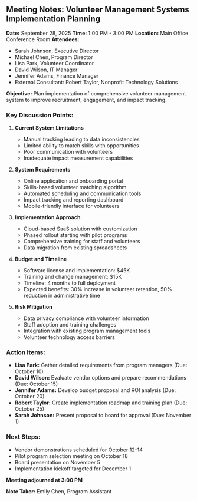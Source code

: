 ## Meeting Notes: Volunteer Management Systems Implementation Planning

**Date:** September 28, 2025
**Time:** 1:00 PM - 3:00 PM
**Location:** Main Office Conference Room
**Attendees:**
- Sarah Johnson, Executive Director
- Michael Chen, Program Director
- Lisa Park, Volunteer Coordinator
- David Wilson, IT Manager
- Jennifer Adams, Finance Manager
- External Consultant: Robert Taylor, Nonprofit Technology Solutions

**Objective:** Plan implementation of comprehensive volunteer management system to improve recruitment, engagement, and impact tracking.

### Key Discussion Points:

1. **Current System Limitations**
   - Manual tracking leading to data inconsistencies
   - Limited ability to match skills with opportunities
   - Poor communication with volunteers
   - Inadequate impact measurement capabilities

2. **System Requirements**
   - Online application and onboarding portal
   - Skills-based volunteer matching algorithm
   - Automated scheduling and communication tools
   - Impact tracking and reporting dashboard
   - Mobile-friendly interface for volunteers

3. **Implementation Approach**
   - Cloud-based SaaS solution with customization
   - Phased rollout starting with pilot programs
   - Comprehensive training for staff and volunteers
   - Data migration from existing spreadsheets

4. **Budget and Timeline**
   - Software license and implementation: $45K
   - Training and change management: $15K
   - Timeline: 4 months to full deployment
   - Expected benefits: 30% increase in volunteer retention, 50% reduction in administrative time

5. **Risk Mitigation**
   - Data privacy compliance with volunteer information
   - Staff adoption and training challenges
   - Integration with existing program management tools
   - Volunteer technology access barriers

### Action Items:

- **Lisa Park:** Gather detailed requirements from program managers (Due: October 10)
- **David Wilson:** Evaluate vendor options and prepare recommendations (Due: October 15)
- **Jennifer Adams:** Develop budget proposal and ROI analysis (Due: October 20)
- **Robert Taylor:** Create implementation roadmap and training plan (Due: October 25)
- **Sarah Johnson:** Present proposal to board for approval (Due: November 1)

### Next Steps:

- Vendor demonstrations scheduled for October 12-14
- Pilot program selection meeting on October 18
- Board presentation on November 5
- Implementation kickoff targeted for December 1

**Meeting adjourned at 3:00 PM**

**Note Taker:** Emily Chen, Program Assistant
